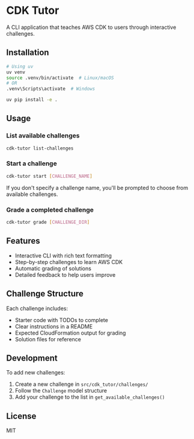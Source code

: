 # CDK Tutor

A CLI application that teaches AWS CDK to users through interactive challenges.

## Installation

```bash
# Using uv
uv venv
source .venv/bin/activate  # Linux/macOS
# OR
.venv\Scripts\activate  # Windows

uv pip install -e .
```

## Usage

### List available challenges

```bash
cdk-tutor list-challenges
```

### Start a challenge

```bash
cdk-tutor start [CHALLENGE_NAME]
```

If you don't specify a challenge name, you'll be prompted to choose from available challenges.

### Grade a completed challenge

```bash
cdk-tutor grade [CHALLENGE_DIR]
```

## Features

- Interactive CLI with rich text formatting
- Step-by-step challenges to learn AWS CDK
- Automatic grading of solutions
- Detailed feedback to help users improve

## Challenge Structure

Each challenge includes:

- Starter code with TODOs to complete
- Clear instructions in a README
- Expected CloudFormation output for grading
- Solution files for reference

## Development

To add new challenges:

1. Create a new challenge in `src/cdk_tutor/challenges/`
2. Follow the `Challenge` model structure
3. Add your challenge to the list in `get_available_challenges()`

## License

MIT
